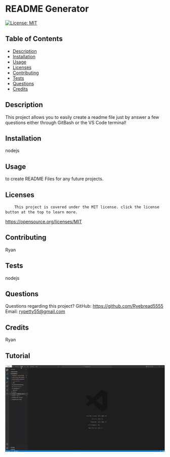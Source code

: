 # README Generator

[![License: MIT](https://img.shields.io/badge/License-MIT-yellow.svg)](https://opensource.org/licenses/MIT)

  ## Table of Contents
  * [Description](#description)
  * [Installation](#installation)
  * [Usage](#usage)
  * [Licenses](#license)
  * [Contributing](#contributing)
  * [Tests](#tests)
  * [Questions](#questions)
  * [Credits](#credits)

  ## Description
  This project allows you to easily create a readme file just by answer a few questions either through GitBash or the VS Code terminal!

  ## Installation
  nodejs

  ## Usage
  to create README Files for any future projects.

  ## Licenses
        This project is covered under the MIT license. click the license button at the top to learn more.

  https://opensource.org/licenses/MIT

  ## Contributing
  Ryan

  ## Tests
  nodejs

  ## Questions
  Questions regarding this project?
  GitHub: https://github.com/Ryebread5555
  Email: rypetty55@gmail.com

  ## Credits
  Ryan

  ## Tutorial
  ![](./assets/Tutorial.gif)